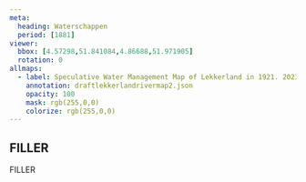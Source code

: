 ```yaml
---
meta:
  heading: Waterschappen
  period: [1881]
viewer:
  bbox: [4.57298,51.841084,4.86688,51.971905]
  rotation: 0
allmaps:
  - label: Speculative Water Management Map of Lekkerland in 1921. 2023. 925 x 625 mm. Scale 1:10000. The Berlage. 
    annotation: draftlekkerlandrivermap2.json
    opacity: 100
    mask: rgb(255,0,0)
    colorize: rgb(255,0,0)
---
```


## FILLER

FILLER
